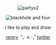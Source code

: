 <p align="center"> <img src="https://komarev.com/ghpvc/?username=partyx2&label=Profile%20views&color=0e75b6&style=flat" alt="partyx2" /> </p>

<p align="center"> <img src="https://pbs.twimg.com/media/GuwGSamXoAAXwE-?format=jpg&name=large" alt="blackhole and four" /> </p>

<p align="center">i like to play and draw</p>

<p align="center"> <a href="https://rentry.org/" target="blank">rentry</a> ⋅˚₊‧ ଳ ‧₊˚ <a href="https://twitter.com/violetspike" target="blank">twitter</a> </p>
